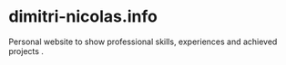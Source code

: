 # dimitri-nicolas.info
Personal website to show professional skills, experiences and achieved projects .
